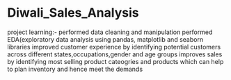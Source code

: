 # Diwali_Sales_Analysis
project learning:- performed data cleaning and manipulation
performed EDA(exploratory data analysis using pandas, matplotlib and seaborn libraries
improved customer experience by identifying potential customers across different states,occupations,gender and age groups
improves sales by identifying most selling product cateogries and products which can help to plan inventory and hence meet the demands 
